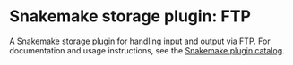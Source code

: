 # Snakemake storage plugin: FTP

A Snakemake storage plugin for handling input and output via FTP.
For documentation and usage instructions, see the [Snakemake plugin catalog](https://snakemake.github.io/snakemake-plugin-catalog/plugins/storage/ftp.html).